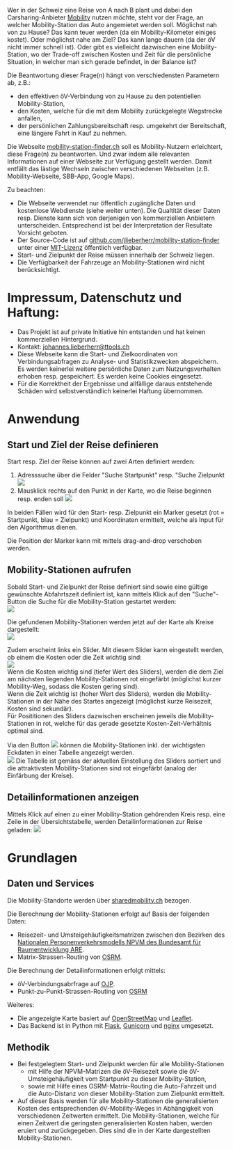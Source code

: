 Wer in der Schweiz eine Reise von A nach B plant und dabei den Carsharing-Anbieter <a href="https://www.mobility.ch/de">Mobility</a> nutzen möchte, steht vor der Frage, an welcher Mobility-Station das Auto angemietet werden soll. Möglichst nah von zu Hause? Das kann teuer werden (da ein Mobility-Kilometer einiges kostet). Oder möglichst nahe am Ziel? Das kann lange dauern (da der öV nicht immer schnell ist). Oder gibt es vielleicht dazwischen eine Mobility-Station, wo der Trade-off zwischen Kosten und Zeit für die persönliche Situation, in welcher man sich gerade befindet, in der Balance ist?

Die Beantwortung dieser Frage(n) hängt von verschiedensten Parametern ab, z.B.:
- den effektiven öV-Verbindung von zu Hause zu den potentiellen Mobility-Station,
- den Kosten, welche für die mit dem Mobility zurückgelegte Wegstrecke anfallen,
- der persönlichen Zahlungsbereitschaft resp. umgekehrt der Bereitschaft, eine längere Fahrt in Kauf zu nehmen.

Die Webseite <a href="https://mobility-station-finder.ch/">mobility-station-finder.ch</a> soll es Mobility-Nutzern erleichtert, diese Frage(n) zu beantworten. Und zwar indem alle relevanten Informationen auf einer Webseite zur Verfügung gestellt werden. Damit entfällt das lästige Wechseln zwischen verschiedenen Webseiten (z.B. Mobility-Webseite, SBB-App, Google Maps).

Zu beachten:
- Die Webseite verwendet nur öffentlich zugängliche Daten und kostenlose Webdienste (siehe weiter unten). Die Qualtität dieser Daten resp. Dienste kann sich von derjenigen von kommerziellen Anbietern unterscheiden. Entsprechend ist bei der Interpretation der Resultate Vorsicht geboten.
- Der Source-Code ist auf <a href="https://github.com/jlieberherr/mobility-station-finder">github.com/jlieberherr/mobility-station-finder</a> unter einer <a href="https://github.com/jlieberherr/mobility-station-finder/blob/main/LICENSE">MIT-Lizenz</a> öffentlich verfügbar.
- Start- und Zielpunkt der Reise müssen innerhalb der Schweiz liegen.
- Die Verfügbarkeit der Fahrzeuge an Mobility-Stationen wird nicht berücksichtigt.

# Impressum, Datenschutz und Haftung:
- Das Projekt ist auf private Initiative hin entstanden und hat keinen kommerziellen Hintergrund.
- Kontakt: johannes.lieberherr@ttools.ch 
- Diese Webseite kann die Start- und Zielkoordinaten von Verbindungsabfragen zu Analyse- und Statistikzwecken abspeichern. Es werden keinerlei weitere persönliche Daten zum Nutzungsverhalten erhoben resp. gespeichert. Es werden keine Cookies eingesetzt.
- Für die Korrektheit der Ergebnisse und allfällige daraus entstehende Schäden wird selbstverständlich keinerlei Haftung übernommen.


# Anwendung
## Start und Ziel der Reise definieren
Start resp. Ziel der Reise können auf zwei Arten definiert werden:  
1) Adresssuche über die Felder "Suche Startpunkt" resp. "Suche Zielpunkt
![](images/Suchfelder.PNG)  
2) Mausklick rechts auf den Punkt in der Karte, wo die Reise beginnen resp. enden soll
![](images/Mausklicksuche.PNG)

In beiden Fällen wird für den Start- resp. Zielpunkt ein Marker gesetzt (rot = Startpunkt, blau = Zielpunkt) und Koordinaten ermittelt, welche als Input für den Algorithmus dienen.

Die Position der Marker kann mit mittels drag-and-drop verschoben werden.

## Mobility-Stationen aufrufen
Sobald Start- und Zielpunkt der Reise definiert sind sowie eine gültige gewünschte Abfahrtszeit definiert ist, kann mittels Klick auf den "Suche"-Button die Suche für die Mobility-Station gestartet werden:  
![](images/SucheButton.PNG)

Die gefundenen Mobility-Stationen werden jetzt auf der Karte als Kreise dargestellt:  
![](images/BernGletsch.PNG)

Zudem erscheint links ein Slider. Mit diesem Slider kann eingestellt werden, ob einem die Kosten oder die Zeit wichtig sind:  
![](images/Slider.PNG)  
Wenn die Kosten wichtig sind (tiefer Wert des Sliders), werden die dem Ziel am nächsten liegenden Mobility-Stationen rot eingefärbt (möglichst kurzer Mobility-Weg, sodass die Kosten gering sind).  
Wenn die Zeit wichtig ist (hoher Wert des Sliders), werden die Mobility-Stationen in der Nähe des Startes angezeigt (möglichst kurze Reisezeit, Kosten sind sekundär).  
Für Posititionen des Sliders dazwischen erscheinen jeweils die Mobility-Stationen in rot, welche für das gerade gesetzte Kosten-Zeit-Verhältnis optimal sind.

Via den Button ![](images/TabelleButton.PNG) können die Mobility-Stationen inkl. der wichtigsten Eckdaten in einer Tabelle angezeigt werden.  
![](images/TabelleBernGletsch.PNG)
Die Tabelle ist gemäss der aktuellen Einstellung des Sliders sortiert und die attraktivsten Mobility-Stationen sind rot eingefärbt (analog der Einfärbung der Kreise).

## Detailinformationen anzeigen
Mittels Klick auf einen zu einer Mobility-Station gehörenden Kreis resp. eine Zeile in der Übersichtstabelle, werden Detailinformationen zur Reise geladen:
![](images/DateilsBernGletsch.PNG)  


# Grundlagen
## Daten und Services
Die Mobility-Standorte werden über <a href="https://sharedmobility.ch">sharedmobility.ch</a> bezogen. 

Die Berechnung der Mobility-Stationen erfolgt auf Basis der folgenden Daten:
- Reisezeit- und Umsteigehäufigkeitsmatrizen zwischen den Bezirken des <a href="https://www.are.admin.ch/are/de/home/mobilitaet/grundlagen-und-daten/verkehrsmodellierung/npvm.html">Nationalen Personenverkehrsmodells NPVM des Bundesamt für Raumentwicklung ARE</a>.
- Matrix-Strassen-Routing von <a href="https://project-osrm.org">OSRM</a>.

Die Berechnung der Detailinformationen erfolgt mittels:
- öV-Verbindungsabrfrage auf <a href="https://opentransportdata.swiss/de/dataset/ojp2020">OJP</a>.
- Punkt-zu-Punkt-Strassen-Routing von <a href="https://project-osrm.org">OSRM</a>

Weiteres:
- Die angezeigte Karte basiert auf <a href="https://de.wikipedia.org/wiki/OpenStreetMap">OpenStreetMap</a> und <a href="https://leafletjs.com">Leaflet</a>.
- Das Backend ist in Python mit <a href="https://flask.palletsprojects.com/en/3.0.x/">Flask</a>, <a href="https://gunicorn.org">Gunicorn</a> und <a href="https://www.nginx.com/">nginx</a> umgesetzt.

## Methodik
- Bei festgelegtem Start- und Zielpunkt werden für alle Mobility-Stationen
   - mit Hilfe der NPVM-Matrizen die öV-Reisezeit sowie die öV-Umsteigehäufigkeit vom Startpunkt zu dieser Mobility-Station,
   - sowie mit Hilfe eines OSRM-Matrix-Routing die Auto-Fahrzeit und die Auto-Distanz von dieser Mobility-Station zum Zielpunkt ermittelt.
- Auf dieser Basis werden für alle Mobility-Stationen die generalisierten Kosten des entsprechenden öV-Mobility-Weges in Abhängigkeit von verschiedenen Zeitwerten ermittelt. Die Mobility-Stationen, welche für einen Zeitwert die geringsten generalisierten Kosten haben, werden eruiert und zurückgegeben. Dies sind die in der Karte dargestellten Mobility-Stationen.

